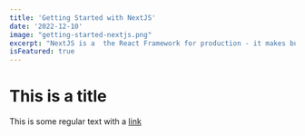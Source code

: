 ```yaml
---
title: 'Getting Started with NextJS'
date: '2022-12-10'
image: "getting-started-nextjs.png"
excerpt: "NextJS is a  the React Framework for production - it makes building fullstack React apps and sites a breeze and ships with built in SSR"
isFeatured: true
---
```

# This is a title

This is some regular text with a [link](https://google.com)